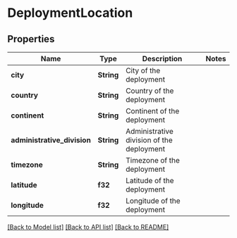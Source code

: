 # DeploymentLocation

## Properties

Name | Type | Description | Notes
------------ | ------------- | ------------- | -------------
**city** | **String** | City of the deployment | 
**country** | **String** | Country of the deployment | 
**continent** | **String** | Continent of the deployment | 
**administrative_division** | **String** | Administrative division of the deployment | 
**timezone** | **String** | Timezone of the deployment | 
**latitude** | **f32** | Latitude of the deployment | 
**longitude** | **f32** | Longitude of the deployment | 

[[Back to Model list]](../README.md#documentation-for-models) [[Back to API list]](../README.md#documentation-for-api-endpoints) [[Back to README]](../README.md)


